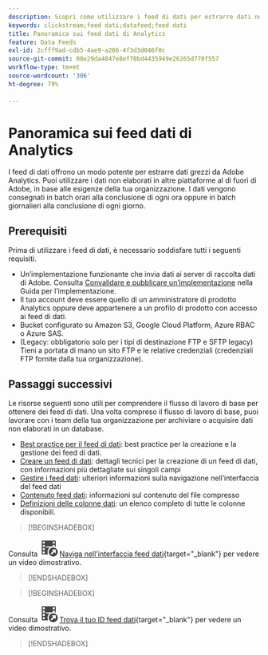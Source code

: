 ```yaml
---
description: Scopri come utilizzare i feed di dati per estrarre dati non elaborati da Adobe Analytics. Scopri i prerequisiti per l’utilizzo dei feed di dati e cosa fare dopo.
keywords: clickstream;feed dati;datafeed;feed dati
title: Panoramica sui feed dati di Analytics
feature: Data Feeds
exl-id: 2cfff9ad-cdb5-4ae9-a266-4f3d3d046f0c
source-git-commit: 08e29da4847e8ef70bd4435949e26265d770f557
workflow-type: tm+mt
source-wordcount: '306'
ht-degree: 79%

---
```


# Panoramica sui feed dati di Analytics

I feed di dati offrono un modo potente per estrarre dati grezzi da Adobe Analytics. Puoi utilizzare i dati non elaborati in altre piattaforme al di fuori di Adobe, in base alle esigenze della tua organizzazione. I dati vengono consegnati in batch orari alla conclusione di ogni ora oppure in batch giornalieri alla conclusione di ogni giorno.

## Prerequisiti

Prima di utilizzare i feed di dati, è necessario soddisfare tutti i seguenti requisiti.

* Un’implementazione funzionante che invia dati ai server di raccolta dati di Adobe. Consulta [Convalidare e pubblicare un’implementazione](/help/implement/launch/validate-publish-prod.md) nella Guida per l’implementazione.
* Il tuo account deve essere quello di un amministratore di prodotto Analytics oppure deve appartenere a un profilo di prodotto con accesso ai feed di dati.
* Bucket configurato su Amazon S3, Google Cloud Platform, Azure RBAC o Azure SAS.
* (Legacy: obbligatorio solo per i tipi di destinazione FTP e SFTP legacy) Tieni a portata di mano un sito FTP e le relative credenziali (credenziali FTP fornite dalla tua organizzazione).

## Passaggi successivi

Le risorse seguenti sono utili per comprendere il flusso di lavoro di base per ottenere dei feed di dati. Una volta compreso il flusso di lavoro di base, puoi lavorare con i team della tua organizzazione per archiviare o acquisire dati non elaborati in un database.

* [Best practice per il feed di dati](/help/export/analytics-data-feed/data-feeds-best-practices.md): best practice per la creazione e la gestione dei feed di dati.
* [Creare un feed di dati](create-feed.md): dettagli tecnici per la creazione di un feed di dati, con informazioni più dettagliate sui singoli campi
* [Gestire i feed dati](df-manage-feeds.md): ulteriori informazioni sulla navigazione nell’interfaccia del feed dati
* [Contenuto feed dati](c-df-contents/datafeeds-contents.md): informazioni sul contenuto del file compresso <!-- Is this still the output users can download from the destination? I aske Jun. -->
* [Definizioni delle colonne dati](c-df-contents/datafeeds-reference.md): un elenco completo di tutte le colonne disponibili.

>[!BEGINSHADEBOX]

Consulta ![VideoCheckedOut](/help/assets/icons/VideoCheckedOut.svg) [Naviga nell&#39;interfaccia feed dati](https://video.tv.adobe.com/v/3428563?quality=12&learn=on&captions=ita){target="_blank"} per vedere un video dimostrativo.

>[!ENDSHADEBOX]



>[!BEGINSHADEBOX]

Consulta ![VideoCheckedOut](/help/assets/icons/VideoCheckedOut.svg) [Trova il tuo ID feed dati](https://video.tv.adobe.com/v/3418481?quality=12&learn=on&captions=ita){target="_blank"} per vedere un video dimostrativo.

>[!ENDSHADEBOX]
